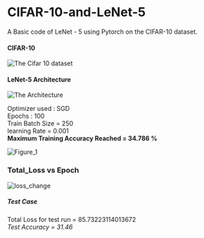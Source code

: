 # CIFAR-10-and-LeNet-5     
A Basic code of LeNet - 5 using Pytorch on the CIFAR-10 dataset.  
  
 #### CIFAR-10     
![The Cifar 10 dataset](https://corochann.com/wp-content/uploads/2017/04/cifar10_plot.png)  
  
   
 #### LeNet-5 Architecture   
![The Architecture](https://www.researchgate.net/profile/Sheraz_Khan8/publication/321586653/figure/fig4/AS:568546847014912@1512563539828/The-LeNet-5-Architecture-a-convolutional-neural-network.png)  

Optimizer used : SGD   
Epochs : 100  
Train Batch Size = 250   
learning Rate = 0.001  
**Maximum Training Accuracy Reached = 34.786 %**  

![Figure_1](https://user-images.githubusercontent.com/45620309/79049461-73753100-7c41-11ea-9843-b6682394ef32.png)    
  
 ### Total_Loss vs Epoch  
 ![loss_change](https://user-images.githubusercontent.com/45620309/79049588-204fae00-7c42-11ea-8315-8a7d0e6da0fa.png)  
 
 ##### Test Case  
 Total Loss for test run = 85.73223114013672  
 *Test Accuracy = 31.46*  
